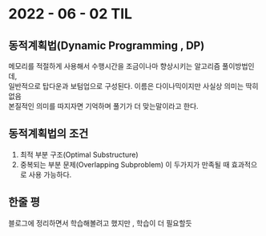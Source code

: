 # 2022 - 06 - 02 TIL

## 동적계획법(Dynamic Programming , DP)
메모리를 적절하게 사용해서 수행시간을 조금이나마 향상시키는 알고리즘 풀이방법인데,<br>
일반적으로 탑다운과 보텀업으로 구성된다. 이름은 다이나믹이지만 사실상 의미는 딱히 없음<br>
본질적인 의미를 따지자면 기억하며 풀기가 더 맞는말이라고 한다.

## 동적계획법의 조건
1. 최적 부분 구조(Optimal Substructure)
2. 중복되는 부분 문제(Overlapping Subproblem)
이 두가지가 만족될 때 효과적으로 사용 가능하다.

## 한줄 평
블로그에 정리하면서 학습해볼려고 했지만 , 학습이 더 필요할듯